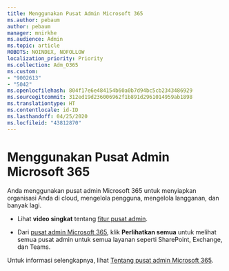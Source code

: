 ```yaml
---
title: Menggunakan Pusat Admin Microsoft 365
ms.author: pebaum
author: pebaum
manager: mnirkhe
ms.audience: Admin
ms.topic: article
ROBOTS: NOINDEX, NOFOLLOW
localization_priority: Priority
ms.collection: Adm_O365
ms.custom:
- "9002613"
- "5042"
ms.openlocfilehash: 804f17e6e484154b60a0b7d94bc5cb2343486929
ms.sourcegitcommit: 312ed19d236006962f1b891d2961014959ab1898
ms.translationtype: HT
ms.contentlocale: id-ID
ms.lasthandoff: 04/25/2020
ms.locfileid: "43812870"
---
```

# <a name="using-the-microsoft-365-admin-center"></a>Menggunakan Pusat Admin Microsoft 365

Anda menggunakan pusat admin Microsoft 365 untuk menyiapkan organisasi Anda di cloud, mengelola pengguna, mengelola langganan, dan banyak lagi.

- Lihat **video singkat** tentang [fitur pusat admin](https://www.microsoft.com/videoplayer/embed/RWfvDL).

- Dari [pusat admin Microsoft 365](https://admin.microsoft.com/AdminPortal/Home#/homepage), klik **Perlihatkan semua** untuk melihat semua pusat admin untuk semua layanan seperti SharePoint, Exchange, dan Teams.

Untuk informasi selengkapnya, lihat [Tentang pusat admin Microsoft 365](https://docs.microsoft.com/microsoft-365/admin/admin-overview/about-the-admin-center).
